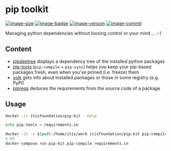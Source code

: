 # pip toolkit
[![image-size]](https://microbadger.com/images/itisfoundation/pip-kit "More on itisfoundation/pip-kit latet image")
[![image-badge]](https://microbadger.com/images/itisfoundation/pip-kit "More on image in registry")
[![image-version]](https://microbadger.com/images/itisfoundation/pip-kit "More on image in registry")
[![image-commit]](https://microbadger.com/images/itisfoundation/pip-kit "More on mage in registry")

Managing python dependencies without loosing control or your mind ... :-)

<!-- Add badges urls here-->
[image-size]:https://img.shields.io/microbadger/image-size/itisfoundation/pip-kit:latest.svg?label=pip-kit
[image-badge]:https://images.microbadger.com/badges/image/itisfoundation/pip-kit.svg
[image-version]:https://images.microbadger.com/badges/version/itisfoundation/pip-kit.svg
[image-commit]:https://images.microbadger.com/badges/commit/itisfoundation/pip-kit.svg
<!------------------------->

## Content

- [pipdeptree] displays a dependency tree of the installed python packages
- [pip-tools] (``pip-compile`` + ``pip-sync``) helps you keep your pip-based packages fresh, even when you’ve pinned (i.e. freeze) them
- [yolk] gets info about installed packages or those in some registry (e.g. PyPI)
- [pipreqs] deduces the requirements from the source code of a package
  
## Usage

```bash
docker -it itisfoundation/pip-kit --help
```

```bash
echo pip-tools > requirements.in

docker -it -v $(pwd):/home/itis/work itisfoundation/pip-kit pip-compile requirements.in
# OR
docker-compose run pip-kit pip-compile requirements.in
```

<!--REFERENCES. Please keep alphabetical order -->
[pipdeptree]:https://pypi.org/project/pipdeptree/
[pipreqs]:https://github.com/bndr/pipreqs
[pip-tools]:https://pypi.org/project/pip-tools/
[yolk]:https://github.com/myint/yolk
